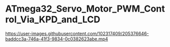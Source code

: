 # ATmega32_Servo_Motor_PWM_Control_Via_KPD_and_LCD

https://user-images.githubusercontent.com/102317409/205376646-baddcc3a-746a-41f3-9834-0c0382623abe.mp4
